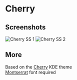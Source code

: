 # Cherry

## Screenshots

![Cherry SS 1](https://i.imgur.com/hfX3xKc.png)
![Cherry SS 2](https://i.imgur.com/upVAc5U.png)

## More
Based on the [Cherry](https://github.com/nullxception/cherry-kde-theme) KDE theme  
[Montserrat](https://fonts.google.com/specimen/Montserrat) font required
